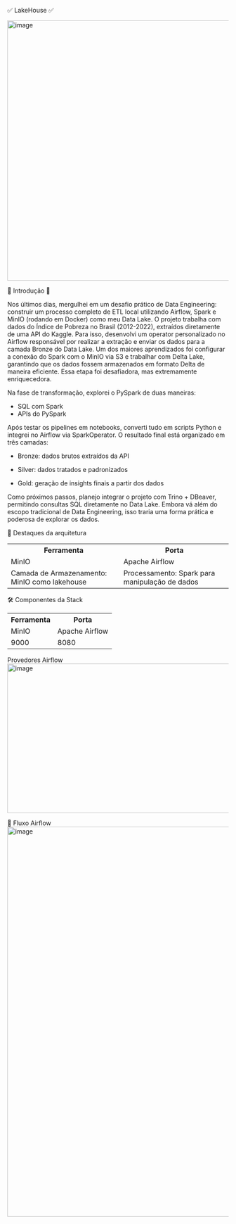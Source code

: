 ✅ LakeHouse ✅

<img width="1135" height="592" alt="image" src="https://github.com/user-attachments/assets/5c47598b-579f-4509-8584-389021fa424a" />



🧠 Introdução 🧠

Nos últimos dias, mergulhei em um desafio prático de Data Engineering: construir um processo completo de ETL local utilizando Airflow, Spark e MinIO (rodando em Docker) como meu Data Lake.
O projeto trabalha com dados do Índice de Pobreza no Brasil (2012-2022), extraídos diretamente de uma API do Kaggle. Para isso, desenvolvi um operator personalizado no Airflow responsável por realizar a extração e enviar os dados para a camada Bronze do Data Lake.
Um dos maiores aprendizados foi configurar a conexão do Spark com o MinIO via S3 e trabalhar com Delta Lake, garantindo que os dados fossem armazenados em formato Delta de maneira eficiente. Essa etapa foi desafiadora, mas extremamente enriquecedora.

Na fase de transformação, explorei o PySpark de duas maneiras:

 - SQL com Spark
 - APIs do PySpark

Após testar os pipelines em notebooks, converti tudo em scripts Python e integrei no Airflow via SparkOperator. O resultado final está organizado em três camadas:

  - Bronze: dados brutos extraídos da API

  - Silver: dados tratados e padronizados

  - Gold: geração de insights finais a partir dos dados

Como próximos passos, planejo integrar o projeto com Trino + DBeaver, permitindo consultas SQL diretamente no Data Lake. Embora vá além do escopo tradicional de Data Engineering, isso traria uma forma prática e poderosa de explorar os dados.
  


📌 Destaques da arquitetura

<table>
  <tr>
    <th>Ferramenta</th>
    <th>Porta</th>
  </tr>
  <tr>
    <td>MinIO</td>
    <td>Apache Airflow</td>
  </tr>
  <tr>
    <td>Camada de Armazenamento: MinIO como lakehouse</td>
    <td>Processamento: Spark para manipulação de dados</td>
  </tr>
</table> 

🛠 Componentes da Stack
  
<table>
  <tr>
    <th>Ferramenta</th>
    <th>Porta</th>
  </tr>
  <tr>
    <td>MinIO</td>
    <td>Apache Airflow</td>
  </tr>
  <tr>
    <td>9000</td>
    <td>8080</td>
  </tr>
</table> 

Provedores Airflow
  <img width="1235" height="340" alt="image" src="https://github.com/user-attachments/assets/ec43a10c-8180-4028-a46c-457d45e42784" />


💨 Fluxo Airflow
<img width="1868" height="887" alt="image" src="https://github.com/user-attachments/assets/297bbd73-53ca-4a2e-8fda-a16c36daab45" />


  
